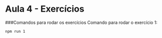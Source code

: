 # Aula 4 - Exercícios

###Comandos para rodar os exercícios
Comando para rodar o exercício 1:
```
npm run 1
```
